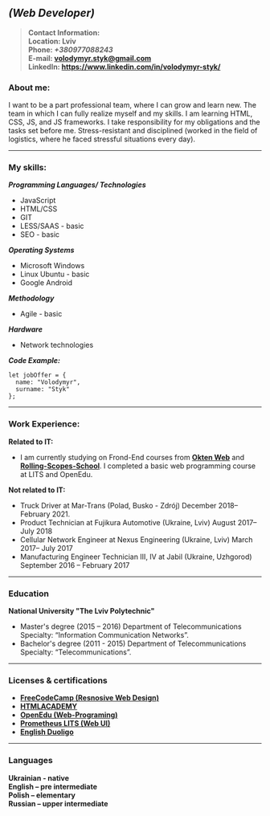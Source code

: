 
## *(Web Developer)*  
  
>**Contact Information:**  
**Location: Lviv**  
**Phone: _+380977088243_**  
**E-mail: volodymyr.styk@gmail.com**  
**LinkedIn: https://www.linkedin.com/in/volodymyr-styk/**  
  

### About me:  
  
I want to be a part professional team, where I can grow and learn new. The team in which I can fully realize myself and my skills. I am learning HTML, CSS, JS, and JS frameworks. I take responsibility for my obligations and the tasks set before me. Stress-resistant and disciplined (worked in the field of logistics, where he faced stressful situations every day).  
  
---  
### My skills:  
**_Programming Languages/ Technologies_**  
- JavaScript  
- HTML/CSS  
- GIT  
- LESS/SAAS - basic  
- SEO - basic  
  
**_Operating Systems_**  
- Microsoft Windows  
- Linux Ubuntu - basic  
- Google Android  
  
**_Methodology_**  
- Agile - basic  
  
**_Hardware_**  
- Network technologies  
  
**_Code Example:_**  
```
let jobOffer = {     
  name: "Volodymyr",  
  surname: "Styk"       
};
```  
   
---  
### Work Experience:
**Related to IT:**  
- I am currently studying on Frond-End courses from **[Okten Web](https://owu.com.ua/kurs-javascript)** and **[Rolling-Scopes-School](https://docs.rs.school/#/README)**. I completed a basic web programming course at LITS and OpenEdu. 
  
**Not related to IT:**  
  
- Truck Driver at Mar-Trans (Polad, Busko - Zdrój)
December 2018– February 2021.
- Product Technician at Fujikura Automotive (Ukraine, Lviv)
August 2017– July 2018
- Cellular Network Engineer at Nexus Engineering (Ukraine, Lviv)
March 2017– July 2017 
- Manufacturing Engineer Technician III, IV at Jabil (Ukraine, Uzhgorod)
September 2016 – February 2017
  
---  
### Education  
**National University "The Lviv Polytechnic"**  
- Master's degree (2015 – 2016) Department of Telecommunications Specialty: “Information Communication Networks”.
- Bachelor's degree (2011 - 2015) Department of Telecommunications Specialty: “Telecommunications”.
  
---  
### Licenses & certifications
-  **[FreeCodeCamp (Resnosive Web Design)](https://www.freecodecamp.org/certification/fcc05d35dd2-bf0c-4522-adca-5d7e6fa75b40/responsive-web-design)**
- **[HTMLACADEMY](https://htmlacademy.ru/profile/id127771)**
- **[OpenEdu (Web-Programing)](https://cert.openedu.ru/downloads/c9068ecce8794715a6de06151ab77a47/Certificate.pdf)**
- **[Prometheus LITS (Web UI)](https://courses.prometheus.org.ua:18090/downloads/033ef90a32384dbbb1804ccf9bb12447/Certificate.pdf)**  
- **[English Duoligo](https://www.duolingo.com/Volodymyr_Styk)**  
  
---  
### Languages  
**Ukrainian - native**  
**English – pre intermediate**  
**Polish – elementary**  
**Russian – upper intermediate**  
  
